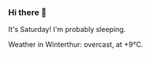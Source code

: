 ### Hi there :wave:

It's Saturday! I'm probably sleeping.

Weather in Winterthur: overcast, at +9°C.
